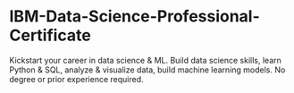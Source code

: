 # IBM-Data-Science-Professional-Certificate
 Kickstart your career in data science & ML. Build data science skills, learn Python & SQL, analyze & visualize data, build machine learning models. No degree or prior experience required.
